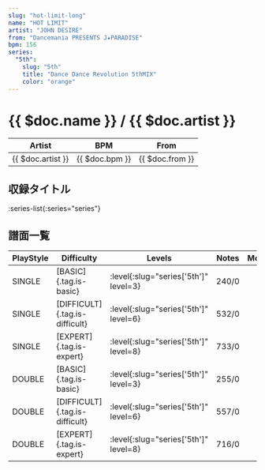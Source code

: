 ```yaml
---
slug: "hot-limit-long"
name: "HOT LIMIT"
artist: "JOHN DESIRE"
from: "Dancemania PRESENTS J★PARADISE"
bpm: 156
series:
  "5th":
    slug: "5th"
    title: "Dance Dance Revolution 5thMIX"
    color: "orange"
---
```


# {{ $doc.name }} / {{ $doc.artist }}

|Artist|BPM|From|
|------|---|----|
|{{ $doc.artist }}|{{ $doc.bpm }}|{{ $doc.from }}|

## 収録タイトル

:series-list{:series="series"}

## 譜面一覧

|PlayStyle|Difficulty|Levels|Notes|Movie|
|---------|----------|------|-----|-----|
|SINGLE|[BASIC]{.tag.is-basic}|:level{:slug="series['5th']" level=3}|240/0||
|SINGLE|[DIFFICULT]{.tag.is-difficult}|:level{:slug="series['5th']" level=6}|532/0||
|SINGLE|[EXPERT]{.tag.is-expert}|:level{:slug="series['5th']" level=8}|733/0||
|DOUBLE|[BASIC]{.tag.is-basic}|:level{:slug="series['5th']" level=3}|255/0||
|DOUBLE|[DIFFICULT]{.tag.is-difficult}|:level{:slug="series['5th']" level=6}|557/0||
|DOUBLE|[EXPERT]{.tag.is-expert}|:level{:slug="series['5th']" level=8}|716/0||
